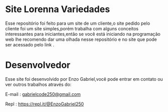 # Site Lorenna Variedades

Esse repositório foi feito para um site de um cliente,o site pedido pelo cliente foi um site simples,porém trabalha com alguns conceitos interessantes para iniciantes,então se você está iniciando na programação web lhe recomendo dar uma olhada nesse repositório e no site que pode ser acessado pelo link .

# Desenvolvedor

Esse site foi desenvolvido por Enzo Gabriel,você pode entrar em contato ou ver outros trabalhos através do:

E-mail : gabrielcode250@gmail.com

Repl : https://repl.it/@EnzoGabriel250